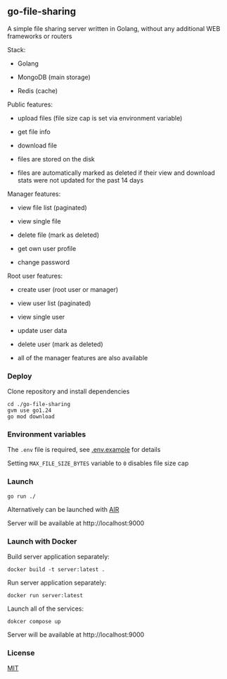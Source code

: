 ## go-file-sharing

A simple file sharing server written in Golang, without any additional WEB frameworks or routers

Stack:

- Golang

- MongoDB (main storage)

- Redis (cache)

Public features:

- upload files (file size cap is set via environment variable)

- get file info

- download file

- files are stored on the disk

- files are automatically marked as deleted if their view and download stats were not updated for the past 14 days

Manager features:

- view file list (paginated)

- view single file

- delete file (mark as deleted)

- get own user profile

- change password

Root user features:

- create user (root user or manager)

- view user list (paginated)

- view single user

- update user data

- delete user (mark as deleted)

- all of the manager features are also available

### Deploy

Clone repository and install dependencies

```shell script
cd ./go-file-sharing
gvm use go1.24
go mod download
```

### Environment variables

The `.env` file is required, see [.env.example](./.env.example) for details

Setting `MAX_FILE_SIZE_BYTES` variable to `0` disables file size cap 

### Launch

```shell script
go run ./
```

Alternatively can be launched with [AIR](https://github.com/air-verse/air)

Server will be available at http://localhost:9000

### Launch with Docker

Build server application separately:

```shell script
docker build -t server:latest .
```

Run server application separately:

```shell script
docker run server:latest
```

Launch all of the services:

```shell script
dokcer compose up
```

Server will be available at http://localhost:9000

### License

[MIT](./LICENSE.md)
